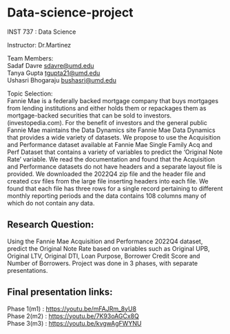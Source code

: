 # Data-science-project


INST 737 : Data Science  

Instructor: Dr.Martinez

Team Members:  
Sadaf Davre  sdavre@umd.edu  
Tanya Gupta tgupta21@umd.edu  
Ushasri Bhogaraju bushasri@umd.edu

Topic Selection:  
Fannie Mae is a federally backed mortgage company that buys mortgages from lending institutions and either holds them or repackages them as mortgage-backed securities that can be sold to investors. (investopedia.com). For the benefit of investors and the general public Fannie Mae maintains the Data Dynamics site Fannie Mae Data Dynamics  that provides a wide variety of datasets. We propose to use the Acquisition and Performance dataset available at Fannie Mae Single Family Acq and Perf Dataset that contains a variety of variables to predict the ‘Original Note Rate’ variable.
We read the documentation and found that the Acquisition and Performance datasets do not have headers and a separate layout file is provided. We downloaded the 2022Q4 zip file and the header file and created csv files from the large file inserting headers into each file. We found that each file has three rows for a single record pertaining to different monthly reporting periods and the data contains 108 columns many of which do not contain any data. 
 
## Research Question:  
Using the Fannie Mae Acquisition and Performance 2022Q4 dataset, predict the Original Note Rate based on variables such as Original UPB, Original LTV, Original DTI, Loan Purpose, Borrower Credit Score and Number of Borrowers.
Project was done in 3 phases, with separate presentations.   
## Final presentation links:  
Phase 1(m1) : https://youtu.be/mFAJRm_8yU8   
Phase 2(m2) : https://youtu.be/7K93oAGCx8Q  
Phase 3(m3) : https://youtu.be/kvgwAgFWYNU
